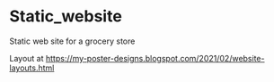 # Static_website
Static web site for a grocery store



Layout at https://my-poster-designs.blogspot.com/2021/02/website-layouts.html
